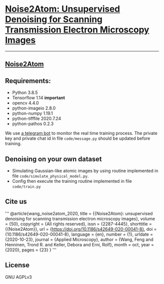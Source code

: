 # [Noise2Atom: Unsupervised Denoising for Scanning Transmission Electron Microscopy Images](http://fengwang.github.io/noise2atom/#/)

----

## [Noise2Atom](http://fengwang.github.io/noise2atom)

## Requirements:

- Python 3.8.5
- Tensorflow 1.14 __important__
- opencv 4.4.0
- python-imageio 2.8.0
- python-numpy 1.19.1
- python-tifffile 2020.7.24
- python-pathos 0.2.3


We use [a telegram bot](https://core.telegram.org/bots) to monitor the real time training process.
The private key and private chat id in file `code/message.py` should be updated before training.

## Denoising on your own dataset

- Simulating Gaussian-like atomic images by using routine implemented in file `code/simulate_physical_model.py`.
- Config then execute the training routine implemented in file `code/train.py`


## Cite us

'''
@article{wang_noise2atom_2020,
	title = {{Noise2Atom}: unsupervised denoising for scanning transmission electron microscopy images},
	volume = {50},
	copyright = {All rights reserved},
	issn = {2287-4445},
	shorttitle = {{Noise2Atom}},
	url = {https://doi.org/10.1186/s42649-020-00041-8},
	doi = {10.1186/s42649-020-00041-8},
	language = {en},
	number = {1},
	urldate = {2020-10-23},
	journal = {Applied Microscopy},
	author = {Wang, Feng and Henninen, Trond R. and Keller, Debora and Erni, Rolf},
	month = oct,
	year = {2020},
	pages = {23}
}
'''



## License

GNU AGPLv3

